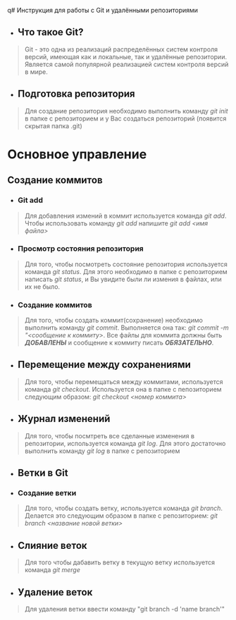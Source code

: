 q# Инструкция для работы с Git и удалёнными репозиториями

* ## Что такое Git?
> Git - это одна из реализаций распределённых систем контроля версий, имеющая как и локальные, так и удалённые репозитории. Является самой популярной реализацией систем контроля версий в мире.
* ## Подготовка репозитория
> Для создание репозитория необходимо выполнить команду *git init*  в папке с репозиторием и у Вас создаться репозиторий (появится скрытая папка .git)

# Основное управление

## Создание коммитов

* ### Git add
>Для добавления измений в коммит используется команда *git add*. Чтобы использовать команду *git add* напишите *git add <имя файла>* 

* ### Просмотр состояния репозитория
>Для того, чтобы посмотреть состояние репозитория используется команда *git status*. Для этого необходимо в папке с репозиторием написать *git status*, и Вы увидите были ли измения в файлах, или их не было.

* ### Создание коммитов
>Для того, чтобы создать коммит(сохранение) необходимо выполнить команду *git commit*. Выполняется она так: *git commit -m "<сообщение к коммиту>*. Все файлы для коммита должны быть ***ДОБАВЛЕНЫ*** и сообщение к коммиту писать ***ОБЯЗАТЕЛЬНО***.

* ## Перемещение между сохранениями
>Для того, чтобы перемещаться между коммитами, используется команда *git checkout*. Используется она в папке с пепозиторием следующим образом: *git checkout <номер коммита>*

* ## Журнал изменений
>Для того, чтобы посмтреть все сделанные изменения в репозитории, используется команда *git log*. Для этого достаточно выполнить команду *git log* в папке с репозиторием

* ## Ветки в Git

* ### Создание ветки

>Для того, чтобы создать ветку, используется команда *git branch*. Делается это следующим образом в папке с репозиторием: *git branch <название новой ветки>*
 
* ## Слияние веток

>Для того чтобы дабавить ветку в текущую ветку используется команда *git merge <name branch>*

* ## Удаление веток
>Для удаления ветки ввести команду "git branch -d 'name branch'"